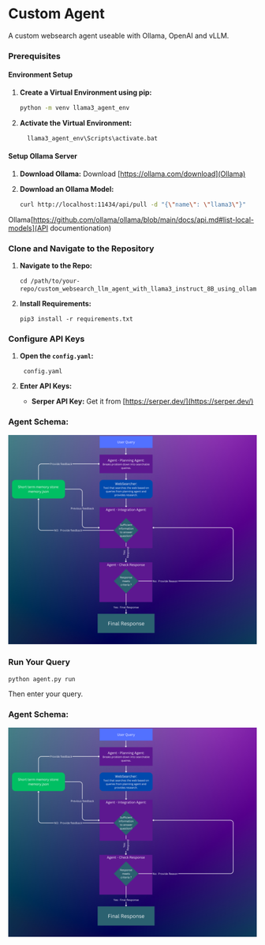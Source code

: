 # Custom Agent

A custom websearch agent useable with Ollama, OpenAI and vLLM.

### Prerequisites

#### Environment Setup

1. **Create a Virtual Environment using pip:**
   ```bash
   python -m venv llama3_agent_env
   ```
   
3. **Activate the Virtual Environment:**
   ```bash
     llama3_agent_env\Scripts\activate.bat
   ```
#### Setup Ollama Server
1. **Download Ollama:**
   Download [https://ollama.com/download](Ollama)

2. **Download an Ollama Model:**
   ```bash
   curl http://localhost:11434/api/pull -d "{\"name\": \"llama3\"}"
   ```
Ollama[https://github.com/ollama/ollama/blob/main/docs/api.md#list-local-models](API documentionation)

### Clone and Navigate to the Repository

1. **Navigate to the Repo:**
   ```
   cd /path/to/your-repo/custom_websearch_llm_agent_with_llama3_instruct_8B_using_ollama
   ```

2. **Install Requirements:**
   ```
   pip3 install -r requirements.txt
   ```

### Configure API Keys

1. **Open the `config.yaml`:**
   ```
    config.yaml
   ```

2. **Enter API Keys:**
   - **Serper API Key:** Get it from [https://serper.dev/](https://serper.dev/)
   
### Agent Schema:

![Agent Schema](assets/agent_schema.png)

### Run Your Query
```
python agent.py run
```
Then enter your query.

### Agent Schema:
![Agent Schema](assets\agent_schema.png)


